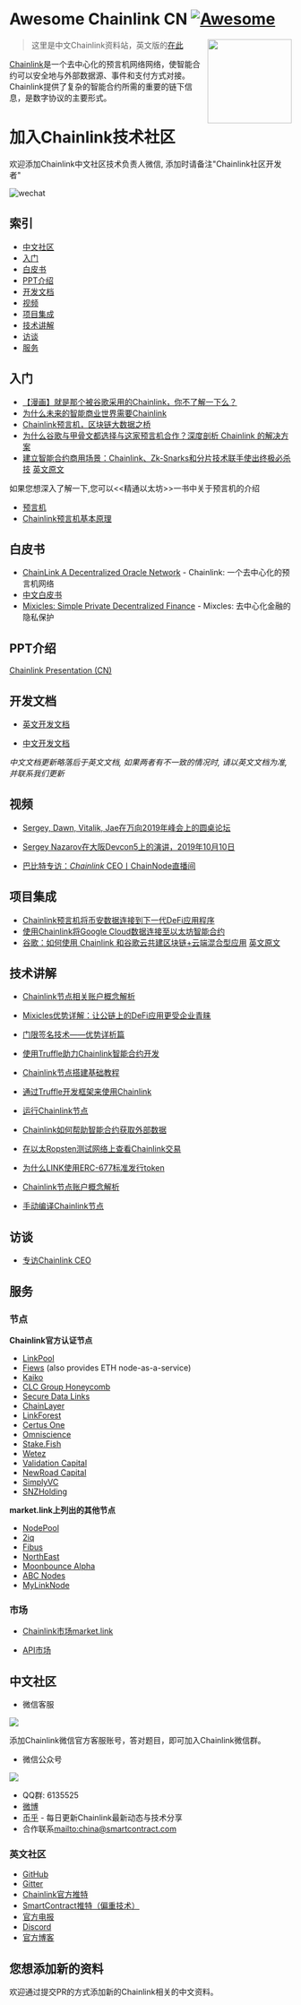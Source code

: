 # Awesome Chainlink CN [![Awesome](https://cdn.rawgit.com/sindresorhus/awesome/d7305f38d29fed78fa85652e3a63e154dd8e8829/media/badge.svg)](https://github.com/sindresorhus/awesome)


[<img src="img/chainlink-logo.png" align="right" width="150">](https://chain.link/)


> 这里是中文Chainlink资料站，英文版的[在此](https://github.com/JohannEid/awesome-chainlink)

[Chainlink](https://chain.link)是一个去中心化的预言机网络网络，使智能合约可以安全地与外部数据源、事件和支付方式对接。Chainlink提供了复杂的智能合约所需的重要的链下信息，是数字协议的主要形式。

# 加入Chainlink技术社区

欢迎添加Chainlink中文社区技术负责人微信, 添加时请备注"Chainlink社区开发者"

![wechat](img/IMG_1583-min.JPG)

## 索引


 - [中文社区](#中文社区) 
 - [入门](#入门)
 - [白皮书](#白皮书)
 - [PPT介绍](#PPT介绍)
 - [开发文档](#开发文档)
 - [视频](#视频)
 - [项目集成](#项目集成)
 - [技术讲解](#技术讲解)
 - [访谈](#访谈) 
 - [服务](#服务) 



## 入门

- [【漫画】就是那个被谷歌采用的Chainlink，你不了解一下么？](https://bihu.com/article/1172722061)
- [为什么未来的智能商业世界需要Chainlink](https://bihu.com/article/1925514357)
- [Chainlink预言机，区块链大数据之桥](https://bihu.com/article/1965176836)
- [为什么谷歌与甲骨文都选择与这家预言机合作？深度剖析 Chainlink 的解决方案](https://www.chainnews.com/articles/513626493124.htm)
- [建立智能合约商用场景：Chainlink、Zk-Snarks和分片技术联手使出终极必杀技](https://bihu.com/article/1242138347) [英文原文](https://medium.com/@rogerfeng/making-smart-contracts-work-for-business-how-chainlink-zk-snarks-sharding-finally-delivered-8f268af75ca2)

如果您想深入了解一下,您可以<<精通以太坊>>一书中关于预言机的介绍

 - [预言机](docs/预言机from精通以太坊.md)
 - [Chainlink预言机基本原理](docs/Chainlink预言机基本原理.md)



## 白皮书

 - [ChainLink A Decentralized Oracle Network](https://link.smartcontract.com/whitepaper) - Chainlink: 一个去中心化的预言机网络
 - [中文白皮书](https://github.com/JohannEid/Chainlink_Chinese_Whitepaper/blob/master/Chainlink-%E4%B8%AD%E6%96%87%E7%99%BD%E7%9A%AE%E4%B9%A6.pdf)
 - [Mixicles: Simple Private Decentralized Finance](https://chain.link/mixicles.pdf) - Mixcles: 去中心化金融的隐私保护



 ## PPT介绍

[Chainlink Presentation (CN)](https://chain.link/presentations/chinese.pdf)




## 开发文档

 - [英文开发文档](https://docs.chain.link/docs)

 - [中文开发文档](https://chainlink-chinese.readme.io/docs/%E6%AC%A2%E8%BF%8E%E4%BD%BF%E7%94%A8chainlink)

*中文文档更新略落后于英文文档, 如果两者有不一致的情况时, 请以英文文档为准, 并联系我们更新*



## 视频



- [Sergey, Dawn, Vitalik, Jae在万向2019年峰会上的圆桌论坛](http://v.qq.com/x/page/j3006i6cgmv.html)

- [Sergey Nazarov在大阪Devcon5上的演讲，2019年10月10日](http://v.qq.com/x/page/r3007s7jrli.html)

- [巴比特专访：*Chainlink* CEO丨ChainNode直播间](https://v.qq.com/x/page/z30006omcm4.html)



## 项目集成



- [Chainlink预言机将币安数据连接到下一代DeFi应用程序](https://bihu.com/article/1341601142)
- [使用Chainlink将Google Cloud数据连接至以太坊智能合约](https://bihu.com/article/1001417257) 
- [谷歌：如何使用 Chainlink 和谷歌云共建区块链+云端混合型应用](https://bihu.com/article/1372182866) [英文原文](https://cloud.google.com/blog/products/data-analytics/building-hybrid-blockchain-cloud-applications-with-ethereum-and-google-cloud)





## 技术讲解

- [Chainlink节点相关账户概念解析](https://bihu.com/article/1914146585)

- [Mixicles优势详解：让公链上的DeFi应用更受企业青睐](https://bihu.com/article/1359132394)
- [门限签名技术——优势详析篇](https://bihu.com/article/1944495034)
- [使用Truffle助力Chainlink智能合约开发](https://bihu.com/article/1550174430)
- [Chainlink节点搭建基础教程](docs/Chainlink节点搭建教程（docker版）.md)
- [通过Truffle开发框架来使用Chainlink](https://bihu.com/article/1057437295)
- [运行Chainlink节点](https://bihu.com/article/1865395069)
- [Chainlink如何帮助智能合约获取外部数据](https://bihu.com/article/1730327208)
- [在以太Ropsten测试网络上查看Chainlink交易](https://bihu.com/article/1910154194)
- [为什么LINK使用ERC-677标准发行token](docs/why_LINK_chose_ERC677_protocol.md)
- [Chainlink节点账户概念解析](docs/Chainlink节点账户概念解析.md)
- [手动编译Chainlink节点](docs/手动编译Chainlink节点.md)

## 访谈



- [专访Chainlink CEO](https://bihu.com/article/1474575386)



## 服务



### 节点

**Chainlink官方认证节点** 

- [LinkPool](https://www.linkpool.io/)
- [Fiews](https://fiews.io/) (also provides ETH node-as-a-service)
- [Kaiko](https://www.kaiko.com/)
- [CLC Group Honeycomb](https://www.clcg.io/)
- [Secure Data Links](https://medium.com/secure-data-links/secure-data-links-5f8d852c9624)
- [ChainLayer](https://www.chainlayer.io/)
- [LinkForest](https://www.linkforest.io/)
- [Certus One](https://certus.one/)
- [Omniscience](https://omniscience.uk/)
- [Stake.Fish](https://stake.fish/)
- [Wetez](https://www.wetez.io/)
- [Validation Capital](https://validation.capital/)
- [NewRoad Capital](https://newroad.capital/)
- [SimplyVC](https://www.simply-vc.com.mt/)
- [SNZHolding](https://snzholding.com/pool)



**market.link上列出的其他节点** 

- [NodePool](https://www.nodepool.link/)
- [2iq](https://www.2iqresearch.com/)
- [Fibus](http://fibus.io/)
- [NorthEast](https://www.northeast.limited/)
- [Moonbounce Alpha](http://moonbounce.io/)
- [ABC Nodes](https://twitter.com/abcnodes)
- [MyLinkNode](https://mylinknode.com/) 



### 市场

- [Chainlink市场market.link](https://market.link)

- [API市场](https://honeycomb.market/) 

## 中文社区

 - 微信客服

 ![](img/chainlink-wechat.jpg)

 添加Chainlink微信官方客服账号，答对题目，即可加入Chainlink微信群。


 - 微信公众号

 ![](img/chainlink-wechat-officalaccount.jpg)


 - QQ群: 6135525 
 - [微博](https://weibo.com/chainlinkofficial)
 - [币乎](https://bihu.com/people/1869894547) - 每日更新Chainlink最新动态与技术分享
 - 合作联系<mailto:china@smartcontract.com>



### 英文社区


 - [GitHub](https://github.com/smartcontractkit/chainlink)
 - [Gitter](https://gitter.im/smartcontractkit-chainlink/Lobby)
 - [Chainlink官方推特](https://twitter.com/chainlink)
 - [SmartContract推特（偏重技术）](https://twitter.com/Smart_Contract) 
 - [官方电报](https://t.me/chainlinkofficial)
 - [Discord](https://discordapp.com/invite/rCUqTAC)
 - [官方博客](https://blog.chain.link/)


## 您想添加新的资料

欢迎通过提交PR的方式添加新的Chainlink相关的中文资料。
